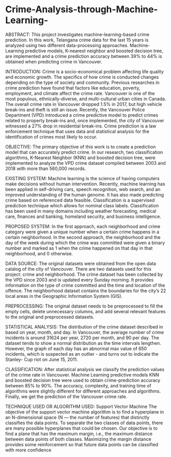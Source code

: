 # Crime-Analysis-through-Machine-Learning-
ABSTRACT:
This project investigates machine-learning-based crime prediction. In this work, Telangana crime data for the last 15 years is analyzed using two different data-processing approaches. Machine-Learning predictive models, K-nearest neighbor and boosted decision tree, are implemented and a crime prediction accuracy between 39% to 44% is obtained when predicting crime in Vancouver.

INTRODUCTION:
Crime is a socio-economical problem affecting life quality and economic growth. The specifics of how crime is conducted changes depending on the type of society and community. Previous researches in crime prediction have found that factors like education, poverty, employment, and climate affect the crime rate. Vancouver is one of the most populous, ethnically-diverse, and multi-cultural urban cities in Canada. The overall crime rate in Vancouver dropped 1.5% in 2017, but high vehicle break-ins and theft is still an issue. Recently, the Vancouver Police Department (VPD) introduced a crime predictive model to predict crimes related to property break-ins and, once implemented, the city of Vancouver witnessed a 27% drop in residential break-ins. Crime prediction is a law enforcement technique that uses data and statistical analysis for the identification of crimes most likely to occur. 

OBJECTIVE:
The primary objective of this work is to create a prediction model that can accurately predict crime. 
In our research, two classification algorithms, K-Nearest Neighbor (KNN) and boosted decision tree, were implemented to analyze the VPD crime dataset compiled between 2003 and 2018 with more than 560,000 records.

EXISTING SYSTEM:
  Machine learning is the science of having computers make decisions without human intervention. 
  Recently, machine learning has been applied in self-driving cars, speech recognition, web search, and an improved understanding of the human genome. 
  It has also made predicting crime based on referenced data feasible. 
  Classification is a supervised prediction technique which allows for nominal class labels.
  Classification has been used in many domains including weather forecasting, medical care, finances and banking, homeland security, and business intelligence. 

PROPOSED SYSTEM:
  In the first approach, each neighborhood and crime category were given a unique number when a certain crime happens in a certain neighborhood.
  In the second approach, the neighborhood and the day of the week during which the crime was committed were given a binary number and marked as 1 when the crime happened on that day in that neighborhood, and 0 otherwise.
  
DATA SOURCE:
The original datasets were obtained from the open data catalog of the city of Vancouver. There are two datasets used for this project: crime and neighborhood. The crime dataset has been collected by the VPD since 2003 and is updated every Sunday morning. It provides information on the type of crime committed and the time and location of the offence. The neighborhood dataset contains the boundaries for the city’s 22 local areas in the Geographic Information System (GIS).

PREPROCESSING:
The original dataset needs to be preprocessed to fill the empty cells, delete unnecessary columns, and add several relevant features to the original and preprocessed datasets.

STATISTICAL ANALYSIS:
The distribution of the crime dataset described in based on year, month, and day. In Vancouver, the average number of crime incidents is around 31624 per year, 2720 per month, and 90 per day. The dataset tends to show a normal distribution as the time intervals lengthen. However, the graph of each day has an abnormal max value of 650 incidents, which is suspected as an outlier - and turns out to indicate the Stanley- Cup riot on June 15, 2011.

CLASSIFICATION:
After statistical analysis we classify the prediction values of the crime rate in Vancouver. Machine Learning predictive models KNN and boosted decision tree were used to obtain crime-prediction accuracy between 85% to 90%. The accuracy, complexity, and training time of algorithms were slightly different for different approaches and algorithms. Finally, we get the prediction of the Vancouver crime rate.

TECHNIQUE USED OR ALGORITHM USED:
  Support Vector Machine
    The objective of the support vector machine algorithm is to find a hyperplane in an N-dimensional space (N — the number of features) that distinctly classifies the data points. To separate the two classes of data points, there are many possible hyperplanes that could be chosen. Our objective is to find a plane that has the maximum margin, i.e., the maximum distance between data points of both classes. Maximizing the margin distance provides some reinforcement so that future data points can be classified with more confidence
